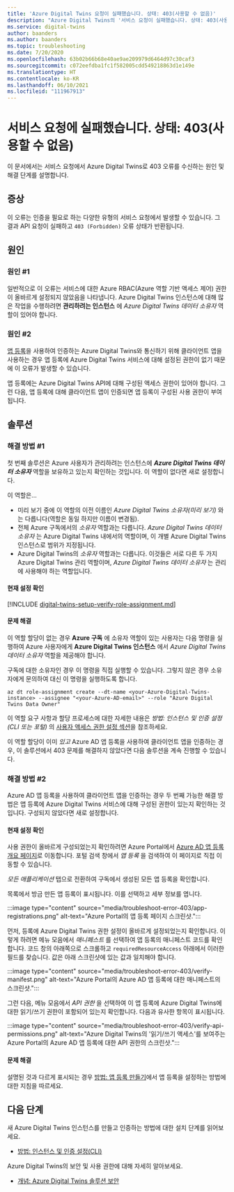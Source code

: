 ```yaml
---
title: 'Azure Digital Twins 요청이 실패했습니다. 상태: 403(사용할 수 없음)'
description: "Azure Digital Twins의 '서비스 요청이 실패했습니다. 상태: 403(사용할 수 없음)’에 대한 원인과 해결 방법."
ms.service: digital-twins
author: baanders
ms.author: baanders
ms.topic: troubleshooting
ms.date: 7/20/2020
ms.openlocfilehash: 63b02b66b68e40ae9ae209979d6464d97c30caf3
ms.sourcegitcommit: c072eefdba1fc1f582005cdd549218863d1e149e
ms.translationtype: HT
ms.contentlocale: ko-KR
ms.lasthandoff: 06/10/2021
ms.locfileid: "111967913"
---
```

# <a name="service-request-failed-status-403-forbidden"></a>서비스 요청에 실패했습니다. 상태: 403(사용할 수 없음)

이 문서에서는 서비스 요청에서 Azure Digital Twins로 403 오류를 수신하는 원인 및 해결 단계를 설명합니다. 

## <a name="symptoms"></a>증상

이 오류는 인증을 필요로 하는 다양한 유형의 서비스 요청에서 발생할 수 있습니다. 그 결과 API 요청이 실패하고 `403 (Forbidden)` 오류 상태가 반환됩니다.

## <a name="causes"></a>원인

### <a name="cause-1"></a>원인 #1

일반적으로 이 오류는 서비스에 대한 Azure RBAC(Azure 역할 기반 액세스 제어) 권한이 올바르게 설정되지 않았음을 나타냅니다. Azure Digital Twins 인스턴스에 대해 많은 작업을 수행하려면 **관리하려는 인스턴스** 에 *Azure Digital Twins 데이터 소유자* 역할이 있어야 합니다. 

### <a name="cause-2"></a>원인 #2

[앱 등록](./how-to-create-app-registration-portal.md)을 사용하여 인증하는 Azure Digital Twins와 통신하기 위해 클라이언트 앱을 사용하는 경우 앱 등록에 Azure Digital Twins 서비스에 대해 설정된 권한이 없기 때문에 이 오류가 발생할 수 있습니다.

앱 등록에는 Azure Digital Twins API에 대해 구성된 액세스 권한이 있어야 합니다. 그런 다음, 앱 등록에 대해 클라이언트 앱이 인증되면 앱 등록이 구성된 사용 권한이 부여됩니다.

## <a name="solutions"></a>솔루션

### <a name="solution-1"></a>해결 방법 #1

첫 번째 솔루션은 Azure 사용자가 관리하려는 인스턴스에 _**Azure Digital Twins 데이터 소유자**_ 역할을 보유하고 있는지 확인하는 것입니다. 이 역할이 없다면 새로 설정합니다.

이 역할은...
* 미리 보기 중에 이 역할의 이전 이름인 *Azure Digital Twins 소유자(미리 보기)* 와는 다릅니다(역할은 동일 하지만 이름이 변경됨).
* 전체 Azure 구독에서의 *소유자* 역할과는 다릅니다. *Azure Digital Twins 데이터 소유자* 는 Azure Digital Twins 내에서의 역할이며, 이 개별 Azure Digital Twins 인스턴스로 범위가 지정됩니다.
* Azure Digital Twins의 *소유자* 역할과는 다릅니다. 이것들은 서로 다른 두 가지 Azure Digital Twins 관리 역할이며, *Azure Digital Twins 데이터 소유자* 는 관리에 사용해야 하는 역할입니다.

#### <a name="check-current-setup"></a>현재 설정 확인

[!INCLUDE [digital-twins-setup-verify-role-assignment.md](../../includes/digital-twins-setup-verify-role-assignment.md)]

#### <a name="fix-issues"></a>문제 해결 

이 역할 할당이 없는 경우 **Azure 구독** 에 소유자 역할이 있는 사용자는 다음 명령을 실행하여 Azure 사용자에게 **Azure Digital Twins 인스턴스** 에서 *Azure Digital Twins 데이터 소유자* 역할을 제공해야 합니다. 

구독에 대한 소유자인 경우 이 명령을 직접 실행할 수 있습니다. 그렇지 않은 경우 소유자에게 문의하여 대신 이 명령을 실행하도록 합니다.

```azurecli-interactive
az dt role-assignment create --dt-name <your-Azure-Digital-Twins-instance> --assignee "<your-Azure-AD-email>" --role "Azure Digital Twins Data Owner"
```

이 역할 요구 사항과 할당 프로세스에 대한 자세한 내용은 *방법: 인스턴스 및 인증 설정(CLI 또는 포털)* 의 [사용자 액세스 권한 설정 섹션](how-to-set-up-instance-CLI.md#set-up-user-access-permissions)을 참조하세요.

이 역할 할당이 이미 *있고* Azure AD 앱 등록을 사용하여 클라이언트 앱을 인증하는 경우, 이 솔루션에서 403 문제를 해결하지 않았다면 다음 솔루션을 계속 진행할 수 있습니다.

### <a name="solution-2"></a>해결 방법 #2

Azure AD 앱 등록을 사용하여 클라이언트 앱을 인증하는 경우 두 번째 가능한 해결 방법은 앱 등록에 Azure Digital Twins 서비스에 대해 구성된 권한이 있는지 확인하는 것입니다. 구성되지 않았다면 새로 설정합니다.

#### <a name="check-current-setup"></a>현재 설정 확인

사용 권한이 올바르게 구성되었는지 확인하려면 Azure Portal에서 [Azure AD 앱 등록 개요 페이지](https://portal.azure.com/#blade/Microsoft_AAD_IAM/ActiveDirectoryMenuBlade/RegisteredApps)로 이동합니다. 포털 검색 창에서 *앱 등록* 을 검색하여 이 페이지로 직접 이동할 수 있습니다.

*모든 애플리케이션* 탭으로 전환하여 구독에서 생성된 모든 앱 등록을 확인합니다.

목록에서 방금 만든 앱 등록이 표시됩니다. 이를 선택하고 세부 정보를 엽니다.

:::image type="content" source="media/troubleshoot-error-403/app-registrations.png" alt-text="Azure Portal의 앱 등록 페이지 스크린샷.":::

먼저, 등록에 Azure Digital Twins 권한 설정이 올바르게 설정되었는지 확인합니다. 이렇게 하려면 메뉴 모음에서 *매니페스트* 를 선택하여 앱 등록의 매니페스트 코드를 확인합니다. 코드 창의 아래쪽으로 스크롤하고 `requiredResourceAccess` 아래에서 이러한 필드를 찾습니다. 값은 아래 스크린샷에 있는 값과 일치해야 합니다.

:::image type="content" source="media/troubleshoot-error-403/verify-manifest.png" alt-text="Azure Portal의 Azure AD 앱 등록에 대한 매니페스트의 스크린샷.":::

그런 다음, 메뉴 모음에서 *API 권한* 을 선택하여 이 앱 등록에 Azure Digital Twins에 대한 읽기/쓰기 권한이 포함되어 있는지 확인합니다. 다음과 유사한 항목이 표시됩니다.

:::image type="content" source="media/troubleshoot-error-403/verify-api-permissions.png" alt-text="Azure Digital Twins의 '읽기/쓰기 액세스'를 보여주는 Azure Portal의 Azure AD 앱 등록에 대한 API 권한의 스크린샷.":::

#### <a name="fix-issues"></a>문제 해결

설명된 것과 다르게 표시되는 경우 [방법: 앱 등록 만들기](./how-to-create-app-registration-portal.md)에서 앱 등록을 설정하는 방법에 대한 지침을 따르세요.

## <a name="next-steps"></a>다음 단계

새 Azure Digital Twins 인스턴스를 만들고 인증하는 방법에 대한 설치 단계를 읽어보세요.
* [방법: 인스턴스 및 인증 설정(CLI)](how-to-set-up-instance-cli.md)

Azure Digital Twins의 보안 및 사용 권한에 대해 자세히 알아보세요.
* [개념: Azure Digital Twins 솔루션 보안](concepts-security.md)